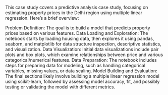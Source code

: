 This case study covers a predictive analysis case study, focusing on estimating property prices in the Delhi region using multiple linear regression. Here’s a brief overview:

Problem Definition: The goal is to build a model that predicts property prices based on various features.
Data Loading and Exploration: The notebook starts by loading housing data, then explores it using pandas, seaborn, and matplotlib for data structure inspection, descriptive statistics, and visualization.
Data Visualization: Initial data visualizations include pair plots and box plots, which examine relationships between price and various categorical/numerical features.
Data Preparation: The notebook includes steps for preparing data for modeling, such as handling categorical variables, missing values, or data scaling.
Model Building and Evaluation: The final sections likely involve building a multiple linear regression model using scikit-learn, followed by assessing model accuracy, fit, and possibly testing or validating the model with different metrics.
